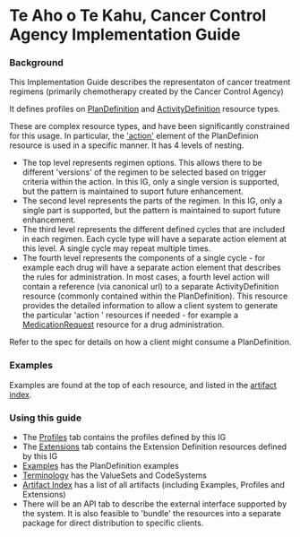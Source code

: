 <!-- index.md {% comment %}
*****************************************************************************************
*                            WARNING: DO NOT EDIT THIS FILE                             *
*                                                                                       *
* This file is generated by SUSHI. Any edits you make to this file will be overwritten. *
*                                                                                       *
* To change the contents of this file, edit the original source file at:                *
* ig-data/input/pagecontent/index.md                                                    *
*****************************************************************************************
{% endcomment %} -->
# Te Aho o Te Kahu, Cancer Control Agency Implementation Guide

### Background
This Implementation Guide describes the representaton of cancer treatment regimens (primarily chemotherapy created by the Cancer Control Agency)

It defines profiles on [PlanDefinition](http://hl7.org/fhir/plandefinition.html) and [ActivityDefinition](http://hl7.org/fhir/activitydefinition.html) resource types.

These are complex resource types, and have been significantly constrained for this usage. In particular, the ['action'](http://hl7.org/fhir/plandefinition-definitions.html#PlanDefinition.action) element of the PlanDefinion resource is used in a specific manner. It has 4 levels of nesting.

* The top level represents regimen options. This allows there to be different 'versions' of the regimen to be selected based on trigger criteria within the action. In this IG, only a single version is supported, but the pattern is maintained to suport future enhancement. 
* The second level represents the parts of the regimen. In this IG, only a single part is supported, but the pattern is maintained to suport future enhancement. 
* The third level represents the different defined cycles that are included in each regimen. Each cycle type will have a separate action element at this level. A single cycle may repeat multiple times.
* The fourth level represents the components of a single cycle - for example each drug will have a separate action element that describes the rules for administration. In most cases, a fourth level action will contain a reference (via canonical url) to a separate ActivityDefinition resource (commonly contained within the PlanDefinition). This resource provides the detailed information to allow a client system to generate the particular 'action ' resources if needed - for example a [MedicationRequest](http://hl7.org/fhir/medicationrequest.html) resource for a drug administration.

Refer to the spec for details on how a client might consume a PlanDefinition.

### Examples
Examples are found at the top of each resource, and listed in the [artifact index](artifacts.html). 

### Using this guide

* The [Profiles](profiles.html) tab contains the profiles defined by this IG
* The [Extensions](extensions.html) tab contains the Extension Definition resources defined by this IG
* [Examples](examples.html) has the PlanDefinition examples
* [Terminology]() has the ValueSets and CodeSystems
* [Artifact Index](artifacts.html) has a list of all artifacts (including Examples, Profiles and Extensions)
* There will be an API tab to describe the external interface supported by the system. It is also feasible to 'bundle' the resources into a separate package for direct distribution to specific clients.
